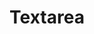 ---
layout: pattern.njk
key: textarea-legacy_fr
title: Textarea
parent: components-legacy_fr
image: legacy/overview/textarea.webp
keywords: 
order: 270
availablelanguages: 
    - de
    - en
---